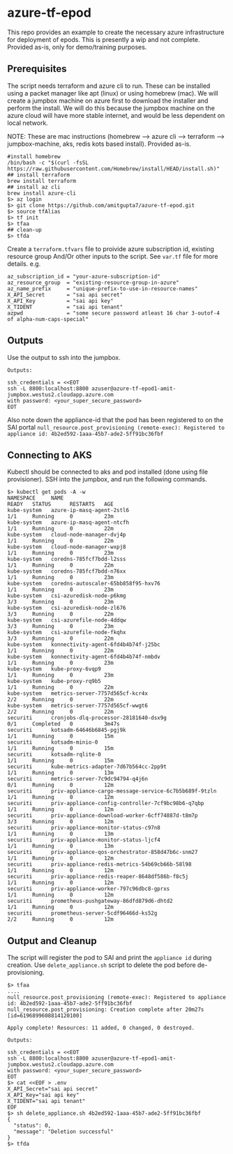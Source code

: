 # azure-tf-epod
This repo provides an example to create the necessary azure infrastructure for deployment of epods. This is presently a wip and not complete. Provided as-is, only for demo/training purposes.

## Prerequisites
The script needs terraform and azure cli to run. These can be installed using a packet manager like apt (linux) or using homebrew (mac). We will create a jumpbox machine on azure first to download the installer and perform the install. We will do this because the jumpbox machine on the azure cloud will have more stable internet, and would be less dependent on local network. 

NOTE: These are mac instructions (homebrew --> azure cli --> terraform --> jumpbox-machine, aks, redis kots based install). Provided as-is. 
```shell
#install homebrew
/bin/bash -c "$(curl -fsSL https://raw.githubusercontent.com/Homebrew/install/HEAD/install.sh)"
## install terraform
brew install terraform
## install az cli
brew install azure-cli
$> az login
$> git clone https://github.com/amitgupta7/azure-tf-epod.git
$> source tfAlias
$> tf init
$> tfaa
## clean-up
$> tfda
```


Create a `terraform.tfvars` file to proivide azure subscription id, existing resource group And/Or other inputs to the script. See `var.tf` file for more details. e.g.
```hcl
az_subscription_id = "your-azure-subscription-id"
az_resource_group  = "existing-resource-group-in-azure"
az_name_prefix     = "unique-prefix-to-use-in-resource-names"
X_API_Secret       = "sai api secret"
X_API_Key          = "sai api key"
X_TIDENT           = "sai api tenant"
azpwd              = "some secure password atleast 16 char 3-outof-4 of alpha-num-caps-special"
```
##  Outputs
Use the output to ssh into the jumpbox. 
```shell
Outputs:

ssh_credentials = <<EOT
ssh -L 8800:localhost:8800 azuser@azure-tf-epod1-amit-jumpbox.westus2.cloudapp.azure.com 
with password: <your_super_secure_password>
EOT
```
Also note down the appliance-id that the pod has been registered to on the SAI portal `null_resource.post_provisioning (remote-exec): Registered to appliance id: 4b2ed592-1aaa-45b7-ade2-5ff91bc36fbf`

##  Connecting to AKS
Kubectl should be connected to aks and pod installed (done using file provisioner). SSH into the jumpbox, and run the following commands.

```shell
$> kubectl get pods -A -w
NAMESPACE     NAME                                                    READY   STATUS      RESTARTS   AGE
kube-system   azure-ip-masq-agent-2stl6                               1/1     Running     0          23m
kube-system   azure-ip-masq-agent-ntcfh                               1/1     Running     0          22m
kube-system   cloud-node-manager-dvj4p                                1/1     Running     0          22m
kube-system   cloud-node-manager-wxpj8                                1/1     Running     0          23m
kube-system   coredns-785fcf7bdd-l2sss                                1/1     Running     0          22m
kube-system   coredns-785fcf7bdd-n76xx                                1/1     Running     0          23m
kube-system   coredns-autoscaler-65bb858f95-hxv76                     1/1     Running     0          23m
kube-system   csi-azuredisk-node-p6kmg                                3/3     Running     0          23m
kube-system   csi-azuredisk-node-zl676                                3/3     Running     0          22m
kube-system   csi-azurefile-node-4ddqw                                3/3     Running     0          23m
kube-system   csi-azurefile-node-fkqhx                                3/3     Running     0          22m
kube-system   konnectivity-agent-6fd4b4b74f-j25bc                     1/1     Running     0          22m
kube-system   konnectivity-agent-6fd4b4b74f-nmbdv                     1/1     Running     0          23m
kube-system   kube-proxy-6vqp9                                        1/1     Running     0          23m
kube-system   kube-proxy-rq9b5                                        1/1     Running     0          22m
kube-system   metrics-server-7757d565cf-kcr4x                         2/2     Running     0          22m
kube-system   metrics-server-7757d565cf-wwgt6                         2/2     Running     0          22m
securiti      cronjobs-dlq-processor-28181640-dsx9g                   0/1     Completed   0          3m47s
securiti      kotsadm-64646b6845-pgj9k                                1/1     Running     0          15m
securiti      kotsadm-minio-0                                         1/1     Running     0          15m
securiti      kotsadm-rqlite-0                                        1/1     Running     0          15m
securiti      kube-metrics-adapter-7d67b564cc-2pp9t                   1/1     Running     0          13m
securiti      metrics-server-7c9dc94794-q4j6n                         0/1     Running     0          12m
securiti      priv-appliance-cargo-message-service-6c7b5b689f-9tzln   1/1     Running     0          12m
securiti      priv-appliance-config-controller-7cf9bc98b6-q7qbp       1/1     Running     0          12m
securiti      priv-appliance-download-worker-6cff74887d-t8m7p         3/3     Running     0          12m
securiti      priv-appliance-monitor-status-c97n8                     1/1     Running     0          13m
securiti      priv-appliance-monitor-status-ljcf4                     1/1     Running     0          13m
securiti      priv-appliance-qos-orchestrator-858d47b6c-snm27         1/1     Running     0          12m
securiti      priv-appliance-redis-metrics-54b69cb66b-58l98           1/1     Running     0          12m
securiti      priv-appliance-redis-reaper-8648df586b-f8c5j            1/1     Running     0          12m
securiti      priv-appliance-worker-797c96dbc8-gprxs                  1/1     Running     0          12m
securiti      prometheus-pushgateway-86dfd879d6-dhtd2                 1/1     Running     0          12m
securiti      prometheus-server-5cdf96466d-ks52g                      2/2     Running     0          12m
```
##  Output and Cleanup

The script will register the pod to SAI and print the `appliance id` during creation. Use `delete_appliance.sh` script to delete the pod before de-provisioning. 

```shell
$> tfaa
....
null_resource.post_provisioning (remote-exec): Registered to appliance id: 4b2ed592-1aaa-45b7-ade2-5ff91bc36fbf
null_resource.post_provisioning: Creation complete after 20m27s [id=6196899608814120100]

Apply complete! Resources: 11 added, 0 changed, 0 destroyed.

Outputs:

ssh_credentials = <<EOT
ssh -L 8800:localhost:8800 azuser@azure-tf-epod1-amit-jumpbox.westus2.cloudapp.azure.com 
with password: <your_super_secure_password>
EOT
$> cat <<EOF > .env
X_API_Secret="sai api secret"
X_API_Key="sai api key"
X_TIDENT="sai api tenant"
EOF
$> sh delete_appliance.sh 4b2ed592-1aaa-45b7-ade2-5ff91bc36fbf
{
  "status": 0,
  "message": "Deletion successful"
}
$> tfda
```
